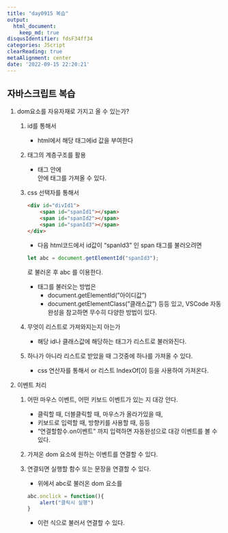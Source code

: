 ```yaml
---
title: "day0915 복습"
output:
  html_document:
    keep_md: true
disqusIdentifier: fdsF34ff34
categories: JScript
clearReading: true
metaAlignment: center
date: '2022-09-15 22:20:21'
---
```


## 자바스크립트 복습
<!-- excerpt -->
1. dom요소를 자유자재로 가지고 올 수 있는가?
    1. id를 통해서
        - html에서 해당 태그에id 값을 부여한다
    2. 태그의 계층구조를 활용
        - <body> 태그 안에 <div> 안에 <span> 태그를 가져올 수 있다.
    3. css 선택자를 통해서
        
        ```html
        <div id="divId1">
            <span id="spanId1"></span>
            <span id="spanId2"></span>
            <span id="spanId3"></span>
        </div>
        ```
        
        - 다음 html코드에서 id값이 “spanId3” 인 span 태그를 불러오려면
        
        ```jsx
        let abc = document.getElementId("spanId3");
        ```
        
        로 불러온 후 abc 를 이용한다.
        
        - 태그를 불러오는 방법은
            - document.getElementId(”아이디값”)
            - document.getElementClass(”클래스값”)
              등등 있고, VSCode 자동완성을 참고하면 무수히 다양한 방법이 있다.

    4. 무엇이 리스트로 가져와지는지 아는가
        - 해당 id나 클래스값에 해당하는 태그가 리스트로 불러와진다.
    5. 하나가 아니라 리스트로 받았을 때 그것중에 하나를 가져올 수 있다.
        - css 연산자를 통해서 or 리스트 IndexOf[0] 등을 사용하여 가져온다.


2. 이벤트 처리
    1. 어떤 마우스 이벤트, 어떤 키보드 이벤트가 있는 지 대강 안다.
        - 클릭할 때, 더블클릭할 때, 마우스가 올라가있을 때,
        - 키보드로 입력할 때, 방향키를 사용할 때, 등등
        - “연결할함수.on이벤트”  까지 입력하면 자동완성으로 대강 이벤트를 볼 수 있다.
    2. 가져온 dom 요소에 원하는 이벤트를 연결할 수 있다.
    3. 연결되면 실행할 함수 또는 문장을 연결할 수 있다.
        - 위에서 abc로 불러온 dom 요소를
        
        ```jsx
        abc.onclick = function(){
            alert("클릭시 실행")
        }
        ```
        
        - 이런 식으로 불러서 연결할 수 있다.